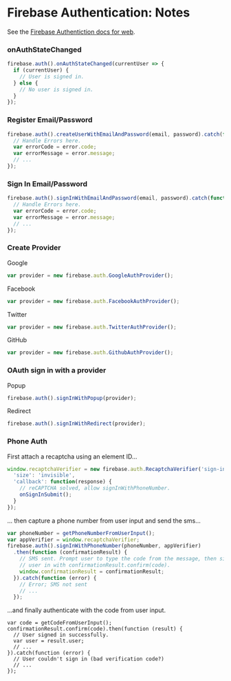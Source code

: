 # Firebase Authentication: Notes

See the [Firebase Authentiction docs for web](https://firebase.google.com/docs/auth/web/manage-users).

### onAuthStateChanged
```javascript
firebase.auth().onAuthStateChanged(currentUser => {
  if (currentUser) {
    // User is signed in.
  } else {
    // No user is signed in.
  }
});
```

### Register Email/Password
```javascript
firebase.auth().createUserWithEmailAndPassword(email, password).catch(function(error) {
  // Handle Errors here.
  var errorCode = error.code;
  var errorMessage = error.message;
  // ...
});
```

### Sign In Email/Password

```javascript
firebase.auth().signInWithEmailAndPassword(email, password).catch(function(error) {
  // Handle Errors here.
  var errorCode = error.code;
  var errorMessage = error.message;
  // ...
});
```

### Create Provider

Google
```javascript
var provider = new firebase.auth.GoogleAuthProvider();
```

Facebook
```javascript
var provider = new firebase.auth.FacebookAuthProvider();
```

Twitter
```javascript
var provider = new firebase.auth.TwitterAuthProvider();
```

GitHub
```javascript
var provider = new firebase.auth.GithubAuthProvider();
```

### OAuth sign in with a provider

Popup
```javascript
firebase.auth().signInWithPopup(provider);
```

Redirect
```javascript
firebase.auth().signInWithRedirect(provider);
```

### Phone Auth

First attach a recaptcha using an element ID...
```javascript
window.recaptchaVerifier = new firebase.auth.RecaptchaVerifier('sign-in-button', {
  'size': 'invisible',
  'callback': function(response) {
    // reCAPTCHA solved, allow signInWithPhoneNumber.
    onSignInSubmit();
  }
});
```

... then capture a phone number from user input and send the sms...
```javascript
var phoneNumber = getPhoneNumberFromUserInput();
var appVerifier = window.recaptchaVerifier;
firebase.auth().signInWithPhoneNumber(phoneNumber, appVerifier)
  .then(function (confirmationResult) {
    // SMS sent. Prompt user to type the code from the message, then sign the
    // user in with confirmationResult.confirm(code).
    window.confirmationResult = confirmationResult;
  }).catch(function (error) {
    // Error; SMS not sent
    // ...
  });
```

...and finally authenticate with the code from user input.
```
var code = getCodeFromUserInput();
confirmationResult.confirm(code).then(function (result) {
  // User signed in successfully.
  var user = result.user;
  // ...
}).catch(function (error) {
  // User couldn't sign in (bad verification code?)
  // ...
});
```